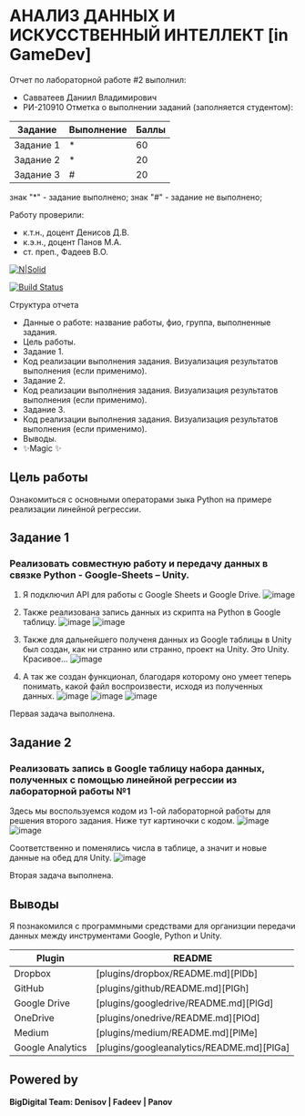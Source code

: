 # АНАЛИЗ ДАННЫХ И ИСКУССТВЕННЫЙ ИНТЕЛЛЕКТ [in GameDev]
Отчет по лабораторной работе #2 выполнил:
- Савватеев Даниил Владимирович 
- РИ-210910
Отметка о выполнении заданий (заполняется студентом):

| Задание | Выполнение | Баллы |
| ------ | ------ | ------ |
| Задание 1 | * | 60 |
| Задание 2 | * | 20 |
| Задание 3 | # | 20 |

знак "*" - задание выполнено; знак "#" - задание не выполнено;

Работу проверили:
- к.т.н., доцент Денисов Д.В.
- к.э.н., доцент Панов М.А.
- ст. преп., Фадеев В.О.

[![N|Solid](https://cldup.com/dTxpPi9lDf.thumb.png)](https://nodesource.com/products/nsolid)

[![Build Status](https://travis-ci.org/joemccann/dillinger.svg?branch=master)](https://travis-ci.org/joemccann/dillinger)

Структура отчета

- Данные о работе: название работы, фио, группа, выполненные задания.
- Цель работы.
- Задание 1.
- Код реализации выполнения задания. Визуализация результатов выполнения (если применимо).
- Задание 2.
- Код реализации выполнения задания. Визуализация результатов выполнения (если применимо).
- Задание 3.
- Код реализации выполнения задания. Визуализация результатов выполнения (если применимо).
- Выводы.
- ✨Magic ✨

## Цель работы
Ознакомиться с основными операторами зыка Python на примере реализации линейной регрессии.

## Задание 1
### Реализовать совместную работу и передачу данных в связке Python - Google-Sheets – Unity.
1. Я подключил API для работы с Google Sheets и Google Drive.
![image](https://user-images.githubusercontent.com/104576932/195158521-5e05fc42-5c32-47bc-8ff1-5cfbd1ab35c8.png)

2. Также реализована запись данных из скрипта на Python в Google таблицу.
![image](https://user-images.githubusercontent.com/104576932/195159016-c766e2e4-e198-4cbd-b225-0ea759ed0b5c.png)
![image](https://user-images.githubusercontent.com/104576932/195159099-97adf91f-fd4a-49e0-885e-762f61e12784.png)

3. Также для дальнейшего полученя данных из Google таблицы в Unity был создан, как ни странно или странно, проект на Unity.
Это Unity. Красивое...
![image](https://user-images.githubusercontent.com/104576932/195159527-b4669844-a410-4f9c-8da4-9ef940210208.png)

4. А так же создан функционал, благодаря которому оно умеет теперь понимать, какой файл воспроизвести, исходя из полученных данных. 
![image](https://user-images.githubusercontent.com/104576932/195160201-92ede5f5-34c8-4534-b9e2-f744e4e020c3.png)
![image](https://user-images.githubusercontent.com/104576932/195160312-84868de3-8c98-4be9-bc25-a4dcf5ef9e97.png)
![image](https://user-images.githubusercontent.com/104576932/195160388-183b035d-37ff-4574-b85d-d3670207fa51.png)

Первая задача выполнена.

## Задание 2
### Реализовать запись в Google таблицу набора данных, полученных с помощью линейной регрессии из лабораторной работы №1
Здесь мы воспользуемся кодом из 1-ой лабораторной работы для решения второго задания. Ниже тут картиночки с кодом.
![image](https://user-images.githubusercontent.com/104576932/195166057-d7f7494c-68ec-4bf1-9e3a-6c8bba780188.png)
![image](https://user-images.githubusercontent.com/104576932/195166094-98a47cc8-1672-4ca7-b804-9e29a8f5654e.png)

Соответственно и поменялись числа в таблице, а значит и новые данные на обед для Unity.
![image](https://user-images.githubusercontent.com/104576932/195166219-027bc0fb-94d4-438e-8632-85ff3e27b469.png)

Вторая задача выполнена.

## Выводы
Я познакомился с программными средствами для организции передачи данных между инструментами Google, Python и Unity.

| Plugin | README |
| ------ | ------ |
| Dropbox | [plugins/dropbox/README.md][PlDb] |
| GitHub | [plugins/github/README.md][PlGh] |
| Google Drive | [plugins/googledrive/README.md][PlGd] |
| OneDrive | [plugins/onedrive/README.md][PlOd] |
| Medium | [plugins/medium/README.md][PlMe] |
| Google Analytics | [plugins/googleanalytics/README.md][PlGa] |

## Powered by

**BigDigital Team: Denisov | Fadeev | Panov**
